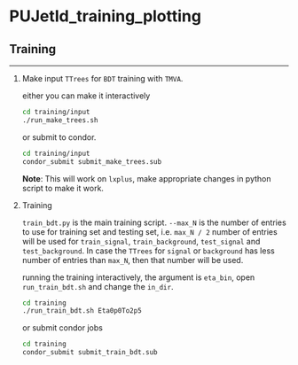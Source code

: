 # PUJetId_training_plotting

## Training
-----------
1. Make input `TTrees` for `BDT` training with `TMVA`.

    either you can make it interactively
    ```bash
    cd training/input
    ./run_make_trees.sh
    ```
    
    or submit to condor.
    ```bash
    cd training/input
    condor_submit submit_make_trees.sub
    ```
    
    **Note**: This will work on `lxplus`, make appropriate changes in python script to make it work.
    
2. Training
    
    `train_bdt.py` is the main training script.
    `--max_N` is the number of entries to use for training set and testing set, i.e. `max_N / 2` number of entries will be used for `train_signal`, `train_background`, `test_signal` and `test_background`. In case the `TTrees` for `signal` or `background` has less number of entries than `max_N`, then that number will be used.
    
    running the training interactively, the argument is `eta_bin`, open `run_train_bdt.sh` and change the `in_dir`.
    ```bash
    cd training
    ./run_train_bdt.sh Eta0p0To2p5
    ```
    or submit condor jobs
    ```bash
    cd training
    condor_submit submit_train_bdt.sub
    ```